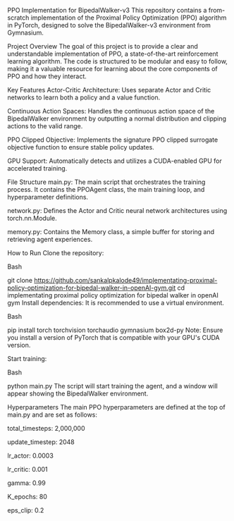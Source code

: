 PPO Implementation for BipedalWalker-v3
This repository contains a from-scratch implementation of the Proximal Policy Optimization (PPO) algorithm in PyTorch, designed to solve the BipedalWalker-v3 environment from Gymnasium.

Project Overview
The goal of this project is to provide a clear and understandable implementation of PPO, a state-of-the-art reinforcement learning algorithm. The code is structured to be modular and easy to follow, making it a valuable resource for learning about the core components of PPO and how they interact.

Key Features
Actor-Critic Architecture: Uses separate Actor and Critic networks to learn both a policy and a value function.

Continuous Action Spaces: Handles the continuous action space of the BipedalWalker environment by outputting a normal distribution and clipping actions to the valid range.

PPO Clipped Objective: Implements the signature PPO clipped surrogate objective function to ensure stable policy updates.

GPU Support: Automatically detects and utilizes a CUDA-enabled GPU for accelerated training.

File Structure
main.py: The main script that orchestrates the training process. It contains the PPOAgent class, the main training loop, and hyperparameter definitions.

network.py: Defines the Actor and Critic neural network architectures using torch.nn.Module.

memory.py: Contains the Memory class, a simple buffer for storing and retrieving agent experiences.

How to Run
Clone the repository:

Bash

git clone https://github.com/sankalpkalode49/implementating-proximal-policy-optimization-for-bipedal-walker-in-openAI-gym.git
cd implementating proximal policy optimization for bipedal walker in openAI gym
Install dependencies:
It is recommended to use a virtual environment.

Bash

pip install torch torchvision torchaudio gymnasium box2d-py
Note: Ensure you install a version of PyTorch that is compatible with your GPU's CUDA version.

Start training:

Bash

python main.py
The script will start training the agent, and a window will appear showing the BipedalWalker environment.

Hyperparameters
The main PPO hyperparameters are defined at the top of main.py and are set as follows:

total_timesteps: 2,000,000

update_timestep: 2048

lr_actor: 0.0003

lr_critic: 0.001

gamma: 0.99

K_epochs: 80

eps_clip: 0.2

